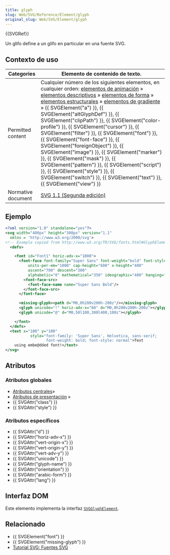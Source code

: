 ```yaml
---
title: glyph
slug: Web/SVG/Reference/Element/glyph
original_slug: Web/SVG/Element/glyph
---
```


{{SVGRef}}

Un glifo define a un glifo en particular en una fuente SVG.

## Contexto de uso

| Categories         | Elemento de contenido de texto.                                                                                                                                                                                                                                                                                                                                                                                                                                                                                                                                                                                                                                                                                                                                                                                                                                                                                                                                            |
| ------------------ | -------------------------------------------------------------------------------------------------------------------------------------------------------------------------------------------------------------------------------------------------------------------------------------------------------------------------------------------------------------------------------------------------------------------------------------------------------------------------------------------------------------------------------------------------------------------------------------------------------------------------------------------------------------------------------------------------------------------------------------------------------------------------------------------------------------------------------------------------------------------------------------------------------------------------------------------------------------------------- |
| Permitted content  | Cualquier número de los siguientes elementos, en cualquier orden: [elementos de animación](/es/docs/Web/SVG/Reference/Element#animation) » [elementos descriptivos](/es/docs/Web/SVG/Reference/Element#descriptive) » [elementos de forma](/es/docs/Web/SVG/Reference/Element#shape) » [elementos estructurales](/es/docs/Web/SVG/Reference/Element#structural) » [elementos de gradiente](/es/docs/Web/SVG/Reference/Element#gradient) » {{ SVGElement("a") }}, {{ SVGElement("altGlyphDef") }}, {{ SVGElement("clipPath") }}, {{ SVGElement("color-profile") }}, {{ SVGElement("cursor") }}, {{ SVGElement("filter") }}, {{ SVGElement("font") }}, {{ SVGElement("font-face") }}, {{ SVGElement("foreignObject") }}, {{ SVGElement("image") }}, {{ SVGElement("marker") }}, {{ SVGElement("mask") }}, {{ SVGElement("pattern") }}, {{ SVGElement("script") }}, {{ SVGElement("style") }}, {{ SVGElement("switch") }}, {{ SVGElement("text") }}, {{ SVGElement("view") }} |
| Normative document | [SVG 1.1 (Segunda edición)](https://www.w3.org/TR/SVG/fonts.html#GlyphElement)                                                                                                                                                                                                                                                                                                                                                                                                                                                                                                                                                                                                                                                                                                                                                                                                                                                                                             |

## Ejemplo

```xml
<?xml version="1.0" standalone="yes"?>
<svg width="400px" height="300px" version="1.1"
  xmlns = 'http://www.w3.org/2000/svg'>
<!-- Example copied from http://www.w3.org/TR/SVG/fonts.html#GlyphElement -->
  <defs>

    <font id="Font1" horiz-adv-x="1000">
      <font-face font-family="Super Sans" font-weight="bold" font-style="normal"
          units-per-em="1000" cap-height="600" x-height="400"
          ascent="700" descent="300"
          alphabetic="0" mathematical="350" ideographic="400" hanging="500">
        <font-face-src>
          <font-face-name name="Super Sans Bold"/>
        </font-face-src>
      </font-face>

      <missing-glyph><path d="M0,0h200v200h-200z"/></missing-glyph>
      <glyph unicode="!" horiz-adv-x="80" d="M0,0h200v200h-200z"></glyph>
      <glyph unicode="@" d="M0,50l100,300l400,100z"></glyph>

    </font>
  </defs>
  <text x="100" y="100"
           style="font-family: 'Super Sans', Helvetica, sans-serif;
                  font-weight: bold; font-style: normal">Text
    using embe@dded font!</text>
</svg>
```

## Atributos

### Atributos globales

- [Atributos centrales](/es/docs/Web/SVG/Reference/Attribute#core)»
- [Atributos de presentación](/es/docs/Web/SVG/Reference/Attribute#presentation) »
- {{ SVGAttr("class") }}
- {{ SVGAttr("style") }}

### Atributos específicos

- {{ SVGAttr("d") }}
- {{ SVGAttr("horiz-adv-x") }}
- {{ SVGAttr("vert-origin-x") }}
- {{ SVGAttr("vert-origin-y") }}
- {{ SVGAttr("vert-adv-y") }}
- {{ SVGAttr("unicode") }}
- {{ SVGAttr("glyph-name") }}
- {{ SVGAttr("orientation") }}
- {{ SVGAttr("arabic-form") }}
- {{ SVGAttr("lang") }}

## Interfaz DOM

Este elemento implementa la interfaz [`SVGGlyphElement`](/es/docs/Web/API/SVGGlyphElement).

## Relacionado

- {{ SVGElement("font") }}
- {{ SVGElement("missing-glyph") }}
- [Tutorial SVG: Fuentes SVG](/es/docs/Web/SVG/Tutorial/SVG_fonts)
